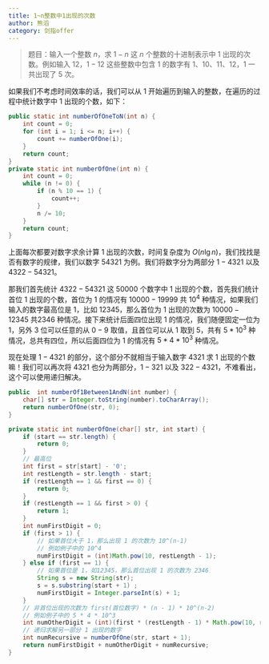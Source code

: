 ```yaml
---
title: 1~n整数中1出现的次数
author: 熊滔
category: 剑指offer
---
```


> 题目：输入一个整数 $n$，求 $1 - n$ 这 $n$ 个整数的十进制表示中 $1$ 出现的次数。例如输入 $12$，$1 - 12$ 这些整数中包含 $1$ 的数字有 $1、 10、 11、 12$，$1$ 一共出现了 $5$ 次。

如果我们不考虑时间效率的话，我们可以从 $1$ 开始遍历到输入的整数，在遍历的过程中统计数字中 $1$ 出现的个数，如下：

```java
public static int numberOfOneToN(int n) {
    int count = 0;
    for (int i = 1; i <= n; i++) {
        count += numberOfOne(i);
    }
    return count;
}
private static int numberOfOne(int n) {
    int count = 0;
    while (n != 0) {
        if (n % 10 == 1) {
            count++;
        }
        n /= 10;
    }
    return count;
}
```

上面每次都要对数字求余计算 $1$ 出现的次数，时间复杂度为 $O(n \lg n)$，我们找找是否有数字的规律，我们以数字 $54321$ 为例。我们将数字分为两部分 $1-4321$ 以及 $4322 - 54321$。

那我们首先统计 $4322-54321$ 这 $50000$ 个数字中 $1$ 出现的个数，首先我们统计首位 $1$ 出现的个数，首位为 $1$ 的情况有 $10000 - 19999$ 共 $10^4$ 种情况，如果我们输入的数字最高位是 $1$，比如 $12345$，那么首位为 $1$ 出现的次数为 $10000-12345$ 共$2346$ 种情况。接下来统计后面四位出现 $1$ 的情况，我们随便固定一位为 $1$，另外 $3$ 位可以任意的从 $0-9$ 取值，且首位可以从 $1$ 取到 $5$，共有 $5 * 10^3$ 种情况，总共有四位，所以后面四位为 $1$ 的情况有 $5 * 4 * 10^3$ 种情况。

现在处理 $1-4321$ 的部分，这个部分不就相当于输入数字 $4321$ 求 $1$ 出现的个数嘛！我们可以再次将 $4321$ 也分为两部分，$1- 321$ 以及 $322-4321$，不难看出，这个可以使用递归解决。

```java
public  int numberOf1Between1AndN(int number) {
    char[] str = Integer.toString(number).toCharArray();
    return numberOfOne(str, 0);
}

private static int numberOfOne(char[] str, int start) {
    if (start == str.length) {
        return 0;
    }
    // 最高位
    int first = str[start] - '0';
    int restLength = str.length - start;
    if (restLength == 1 && first == 0) {
        return 0;
    }
    if (restLength == 1 && first > 0) {
        return 1;
    }
    int numFirstDigit = 0;
    if (first > 1) {
        // 如果首位大于 1，那么出现 1 的次数为 10^(n-1)
        // 例如例子中的 10^4
        numFirstDigit = (int)Math.pow(10, restLength - 1);
    } else if (first == 1) {
        // 如果首位是 1，如12345，那么首位出现 1 的次数为 2346
        String s = new String(str);
        s = s.substring(start + 1) ;
        numFirstDigit = Integer.parseInt(s) + 1;
    }
    // 非首位出现的次数为 first(首位数字) * (n - 1) * 10^(n-2)
    // 例如例子中的 5 * 4 * 10^3
    int numOtherDigit = (int)(first * (restLength - 1) * Math.pow(10, restLength - 2));
    // 递归求解另一部分 1 出现的数字
    int numRecursive = numberOfOne(str, start + 1);
    return numFirstDigit + numOtherDigit + numRecursive;
}
```

<Disqus />
